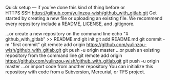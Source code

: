Quick setup — if you’ve done this kind of thing before
or	
HTTPS
SSH
https://github.com/yulinzou-wish/github_with_gitlab.git
Get started by creating a new file or uploading an existing file. We recommend every repository include a README, LICENSE, and .gitignore.

…or create a new repository on the command line
echo "# github_with_gitlab" >> README.md
git init
git add README.md
git commit -m "first commit"
git remote add origin https://github.com/yulinzou-wish/github_with_gitlab.git
git push -u origin master
…or push an existing repository from the command line
git remote add origin https://github.com/yulinzou-wish/github_with_gitlab.git
git push -u origin master
…or import code from another repository
You can initialize this repository with code from a Subversion, Mercurial, or TFS project.


